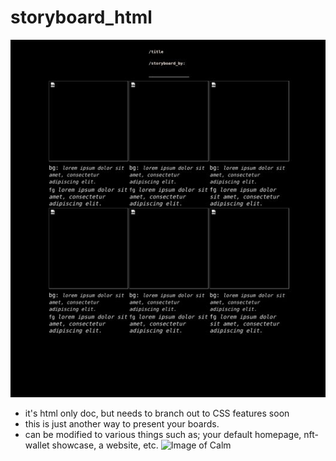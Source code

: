 # storyboard_html 
  ![Image of Screenshot](screen_shot_01.jpg)
* it's html only doc, but needs to branch out to CSS features soon
* this is just another way to present your boards. 
* can be modified to various things such as; your default homepage, nft-wallet showcase, a website, etc.
  ![Image of Calm](https://i.giphy.com/media/7W9znA8nbvIdt7FZxN/giphy.webp)
